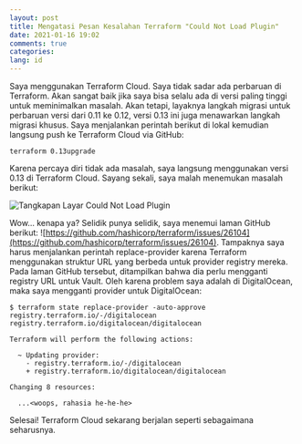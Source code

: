 ```yaml
---
layout: post
title: Mengatasi Pesan Kesalahan Terraform "Could Not Load Plugin"
date: 2021-01-16 19:02
comments: true
categories:
lang: id
---
```


Saya menggunakan Terraform Cloud. Saya tidak sadar ada perbaruan di
Terraform. Akan sangat baik jika saya bisa selalu ada di versi
paling tinggi untuk meminimalkan masalah. Akan tetapi, layaknya
langkah migrasi untuk perbaruan versi dari 0.11 ke 0.12, versi 0.13 ini
juga menawarkan langkah migrasi khusus. Saya menjalankan perintah
berikut di lokal kemudian langsung push ke Terraform Cloud via GitHub:

    terraform 0.13upgrade

Karena percaya diri tidak ada masalah, saya langsung menggunakan
versi 0.13 di Terraform Cloud. Sayang sekali, saya malah menemukan
masalah berikut:

![Tangkapan Layar Could Not Load Plugin](/images/post/terraform-could-not-load-plugin.png)

Wow... kenapa ya? Selidik punya selidik, saya menemui laman
GitHub berikut: ![https://github.com/hashicorp/terraform/issues/26104](https://github.com/hashicorp/terraform/issues/26104).
Tampaknya saya harus menjalankan perintah replace-provider karena Terraform
menggunakan struktur URL yang berbeda untuk provider registry mereka.
Pada laman GitHub tersebut, ditampilkan bahwa dia perlu mengganti registry URL
untuk Vault. Oleh karena problem saya adalah di DigitalOcean, maka saya
mengganti provider untuk DigitalOcean:

    $ terraform state replace-provider -auto-approve registry.terraform.io/-/digitalocean registry.terraform.io/digitalocean/digitalocean

    Terraform will perform the following actions:

      ~ Updating provider:
        - registry.terraform.io/-/digitalocean
        + registry.terraform.io/digitalocean/digitalocean

    Changing 8 resources:

      ...<woops, rahasia he-he-he>

Selesai! Terraform Cloud sekarang berjalan seperti sebagaimana seharusnya.
